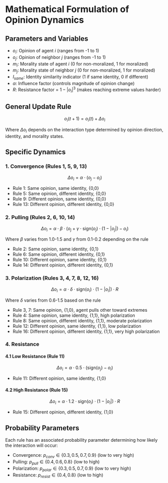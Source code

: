 # Mathematical Formulation of Opinion Dynamics 

## Parameters and Variables

- $o_i$: Opinion of agent $i$ (ranges from -1 to 1)
- $o_j$: Opinion of neighbor $j$ (ranges from -1 to 1)
- $m_i$: Morality state of agent $i$ (0 for non-moralized, 1 for moralized)
- $m_j$: Morality state of neighbor $j$ (0 for non-moralized, 1 for moralized)
- $I_{same}$: Identity similarity indicator (1 if same identity, 0 if different)
- $\alpha$: Influence factor (controls magnitude of opinion change)
- $R$: Resistance factor = $1 - |o_i|^3$ (makes reaching extreme values harder)

## General Update Rule

$$o_i(t+1) = o_i(t) + \Delta o_i$$

Where $\Delta o_i$ depends on the interaction type determined by opinion direction, identity, and morality states.

## Specific Dynamics

### 1. Convergence (Rules 1, 5, 9, 13)
$$\Delta o_i = \alpha \cdot (o_j - o_i)$$

* Rule 1: Same opinion, same identity, {0,0}
* Rule 5: Same opinion, different identity, {0,0}
* Rule 9: Different opinion, same identity, {0,0}
* Rule 13: Different opinion, different identity, {0,0}

### 2. Pulling (Rules 2, 6, 10, 14)
$$\Delta o_i = \alpha \cdot \beta \cdot (o_j + \gamma \cdot \text{sign}(o_j) \cdot (1-|o_j|) - o_i)$$

Where $\beta$ varies from 1.0-1.5 and $\gamma$ from 0.1-0.2 depending on the rule

* Rule 2: Same opinion, same identity, {0,1}
* Rule 6: Same opinion, different identity, {0,1}
* Rule 10: Different opinion, same identity, {0,1}
* Rule 14: Different opinion, different identity, {0,1}

### 3. Polarization (Rules 3, 4, 7, 8, 12, 16)
$$\Delta o_i = \alpha \cdot \delta \cdot \text{sign}(o_i) \cdot (1-|o_i|) \cdot R$$

Where $\delta$ varies from 0.6-1.5 based on the rule

* Rule 3, 7: Same opinion, {1,0}, agent pulls other toward extremes
* Rule 4: Same opinion, same identity, {1,1}, high polarization
* Rule 8: Same opinion, different identity, {1,1}, moderate polarization
* Rule 12: Different opinion, same identity, {1,1}, low polarization
* Rule 16: Different opinion, different identity, {1,1}, very high polarization

### 4. Resistance
#### 4.1 Low Resistance (Rule 11)
$$\Delta o_i = \alpha \cdot 0.5 \cdot (\text{sign}(o_j) - o_i)$$
* Rule 11: Different opinion, same identity, {1,0}

#### 4.2 High Resistance (Rule 15)
$$\Delta o_i = \alpha \cdot 1.2 \cdot \text{sign}(o_i) \cdot (1-|o_i|) \cdot R$$
* Rule 15: Different opinion, different identity, {1,0}

## Probability Parameters

Each rule has an associated probability parameter determining how likely the interaction will occur:

* Convergence: $p_{conv} \in \{0.3, 0.5, 0.7, 0.9\}$ (low to very high)
* Pulling: $p_{pull} \in \{0.4, 0.6, 0.8\}$ (low to high)
* Polarization: $p_{polar} \in \{0.3, 0.5, 0.7, 0.9\}$ (low to very high)
* Resistance: $p_{resist} \in \{0.4, 0.8\}$ (low to high)
